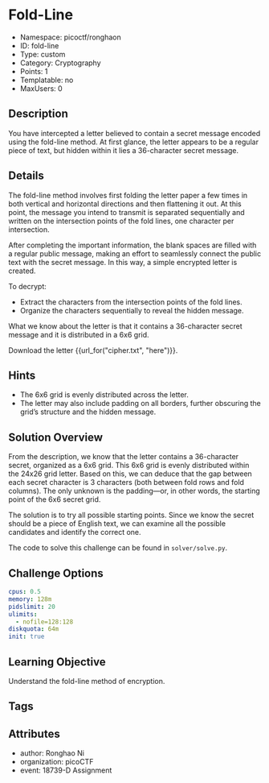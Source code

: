 # Fold-Line

- Namespace: picoctf/ronghaon
- ID: fold-line
- Type: custom
- Category: Cryptography
- Points: 1
- Templatable: no
- MaxUsers: 0

## Description

You have intercepted a letter believed to contain a secret message encoded using
the fold-line method. At first glance, the letter appears to be a regular piece
of text, but hidden within it lies a 36-character secret message.

## Details

The fold-line method involves first folding the letter paper a few times in both
vertical and horizontal directions and then flattening it out. At this point, the
message you intend to transmit is separated sequentially and written on the intersection
points of the fold lines, one character per intersection.

After completing the important information, the blank spaces are filled with a regular
public message, making an effort to seamlessly connect the public text with the secret
message. In this way, a simple encrypted letter is created.

To decrypt:

- Extract the characters from the intersection points of the fold lines.
- Organize the characters sequentially to reveal the hidden message.

What we know about the letter is that it contains a 36-character secret message
and it is distributed in a 6x6 grid.

Download the letter {{url_for("cipher.txt", "here")}}.

## Hints

- The 6x6 grid is evenly distributed across the letter.
- The letter may also include padding on all borders, further obscuring the grid’s
  structure and the hidden message.

## Solution Overview

From the description, we know that the letter contains a 36-character secret, organized
as a 6x6 grid. This 6x6 grid is evenly distributed within the 24x26 grid letter.
Based on this, we can deduce that the gap between each secret character is 3 characters
(both between fold rows and fold columns). The only unknown is the padding—or, in
other words, the starting point of the 6x6 secret grid.

The solution is to try all possible starting points. Since we know the secret should
be a piece of English text, we can examine all the possible candidates and identify
the correct one.

The code to solve this challenge can be found in `solver/solve.py`.

## Challenge Options

```yaml
cpus: 0.5
memory: 128m
pidslimit: 20
ulimits:
  - nofile=128:128
diskquota: 64m
init: true
```

## Learning Objective

Understand the fold-line method of encryption.

## Tags

## Attributes

- author: Ronghao Ni
- organization: picoCTF
- event: 18739-D Assignment
